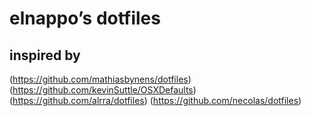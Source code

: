 # elnappo’s dotfiles

## inspired by
(https://github.com/mathiasbynens/dotfiles)
(https://github.com/kevinSuttle/OSXDefaults)
(https://github.com/alrra/dotfiles)
(https://github.com/necolas/dotfiles)

